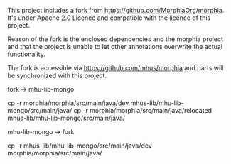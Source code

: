 This project includes a fork from https://github.com/MorphiaOrg/morphia. It's under Apache 2.0 Licence and compatible with the
licence of this project.

Reason of the fork is the enclosed dependencies and the morphia project and that the project is unable to let other annotations overwrite
the actual functionality.

The fork is accessible via https://github.com/mhus/morphia and parts will be synchronized with this project.

fork -> mhu-lib-mongo

cp -r morphia/morphia/src/main/java/dev mhus-lib/mhu-lib-mongo/src/main/java/
cp -r morphia/morphia/src/main/java/relocated mhus-lib/mhu-lib-mongo/src/main/java/

mhu-lib-mongo -> fork

cp -r mhus-lib/mhu-lib-mongo/src/main/java/dev morphia/morphia/src/main/java/

